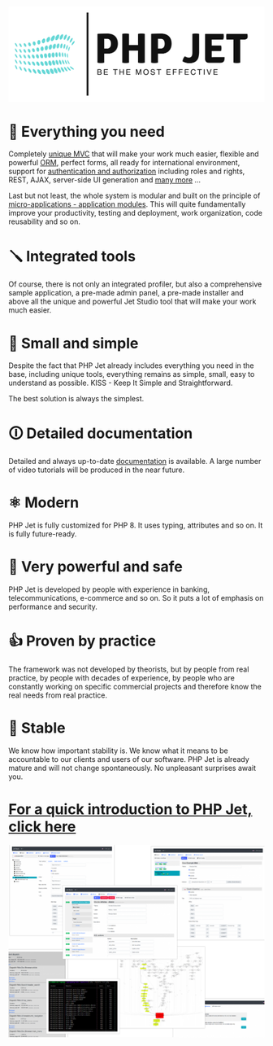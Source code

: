 ![Promo image](images/jet-logo.svg "PHP Jet")


# 🧰 Everything you need

Completely [unique MVC](https://www.php-jet.net/doc/mvc-in-general/jet-mvc) that will make your work much easier, flexible and powerful [ORM](https://www.php-jet.net/doc/orm-datamodel), perfect forms, all ready for international environment, support for [authentication and authorization](https://www.php-jet.net/doc/auth-authentication-and-authorization) including roles and rights, REST, AJAX, server-side UI generation and [many more](https://www.php-jet.net/doc/) ...

Last but not least, the whole system is modular and built on the principle of [micro-applications - application modules](https://www.php-jet.net/doc/application-modules). This will quite fundamentally improve your productivity, testing and deployment, work organization, code reusability and so on.

# 🪛 Integrated tools

Of course, there is not only an integrated profiler, but also a comprehensive sample application, a pre-made admin panel, a pre-made installer and above all the unique and powerful Jet Studio tool that will make your work much easier.


# 🙂 Small and simple

Despite the fact that PHP Jet already includes everything you need in the base, including unique tools, everything remains as simple, small, easy to understand as possible. KISS - Keep It Simple and Straightforward.

The best solution is always the simplest.


#  🛈 Detailed documentation

Detailed and always up-to-date [documentation](https://www.php-jet.net/doc) is available. A large number of video tutorials will be produced in the near future.

# ⚛ Modern

PHP Jet is fully customized for PHP 8. It uses typing, attributes and so on. It is fully future-ready.


# 🚀 Very powerful and safe

PHP Jet is developed by people with experience in banking, telecommunications, e-commerce and so on. So it puts a lot of emphasis on performance and security.


# 👍 Proven by practice

The framework was not developed by theorists, but by people from real practice, by people with decades of experience, by people who are constantly working on specific commercial projects and therefore know the real needs from real practice.


# 🤝 Stable
We know how important stability is. We know what it means to be accountable to our clients and users of our software. PHP Jet is already mature and will not change spontaneously. No unpleasant surprises await you.


# [For a quick introduction to PHP Jet, click here](https://www.php-jet.net/getting-started/)

![Promo image](images/promo.png "PHP Jet")